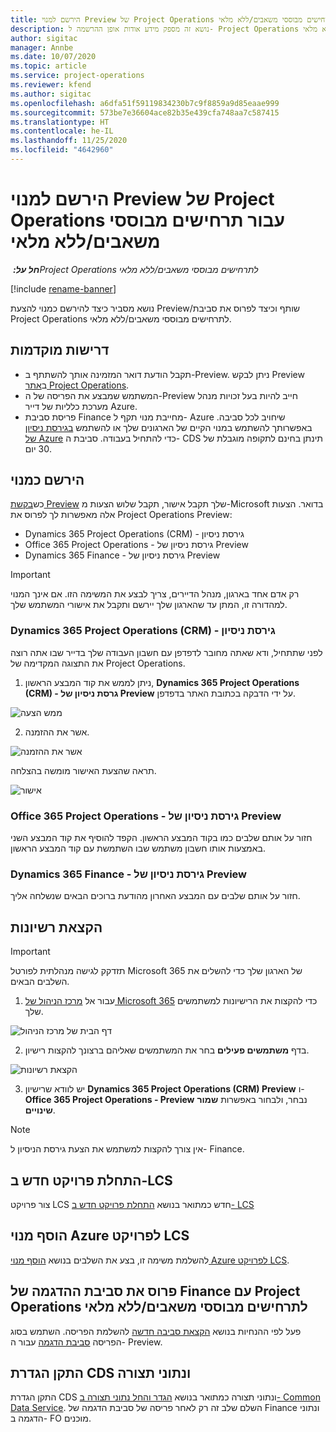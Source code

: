 ```yaml
---
title: הירשם למנוי Preview של Project Operations עבור תרחישים מבוססי משאבים/ללא מלאי
description: נושא זה מספק מידע אודות אופן ההרשמה ל- Project Operations ופריסה שלו עבור תרחישים מבוססי משאבים/ללא מלאי.
author: sigitac
manager: Annbe
ms.date: 10/07/2020
ms.topic: article
ms.service: project-operations
ms.reviewer: kfend
ms.author: sigitac
ms.openlocfilehash: a6dfa51f59119834230b7c9f8859a9d85eaae999
ms.sourcegitcommit: 573be7e36604ace82b35e439cfa748aa7c587415
ms.translationtype: HT
ms.contentlocale: he-IL
ms.lasthandoff: 11/25/2020
ms.locfileid: "4642960"
---
```

# <a name="sign-up-for-project-operations-preview-subscriptions-for-resource-non-stocked-scenarios"></a>הירשם למנוי Preview של Project Operations עבור תרחישים מבוססי משאבים/ללא מלאי

_**חל על:** ‏Project Operations לתרחישים מבוססי משאבים/ללא מלאי_

[!include [rename-banner](~/includes/cc-data-platform-banner.md)]

נושא מסביר כיצד להירשם כמנוי להצעת Preview/שותף וכיצד לפרוס את סביבת Project Operations לתרחישים מבוססי משאבים/ללא מלאי.

## <a name="prerequisites"></a>דרישות מוקדמות

- תקבל הודעת דואר המזמינה אותך להשתתף ב-Preview. ניתן לבקש Preview ב[אתר Project Operations](https://dynamics.microsoft.com/en-us/project-operations/overview/).
- המשתמש שמבצע את הפריסה של ה-Preview חייב להיות בעל זכויות מנהל מערכת כלליות של דייר Azure.
- פריסת סביבת Finance מחייבת מנוי תקף ל- Azure שיחויב לכל סביבה. באפשרותך להשתמש במנוי הקיים של הארגונים שלך או להשתמש [בגירסת ניסיון של Azure](https://azure.microsoft.com/en-us/free/) כדי להתחיל בעבודה. סביבת ה- CDS תינתן בחינם לתקופה מוגבלת של 30 יום.

## <a name="subscribe"></a>הירשם כמנוי

כש[בקשת ‎Preview](https://forms.office.com/FormsPro/Pages/ResponsePage.aspx?id=v4j5cvGGr0GRqy180BHbR56j8lZs0FdAvwT75_WNFyxUMkRDV1NYQU5TNjE2VjhKOVBUNVg2R0s1NC4u) שלך תקבל אישור, תקבל שלוש הצעות מ-Microsoft בדואר. הצעות אלה מאפשרות לך לפרוס את Project Operations Preview:

- Dynamics 365 Project Operations (CRM)‎ - גירסת ניסיון
- Office 365 Project Operations - גירסת ניסיון של Preview
- Dynamics 365 Finance - גירסת ניסיון של Preview

> [!IMPORTANT]
> רק אדם אחד בארגון, מנהל הדיירים, צריך לבצע את המשימה הזו. אם אינך המנוי למהדורה זו, המתן עד שהארגון שלך יירשם ותקבל את אישורי המשתמש שלך.

### <a name="dynamics-365-project-operations-crm---preview-trial"></a>Dynamics 365 Project Operations (CRM)‎ - גירסת ניסיון 

לפני שתתחיל, ודא שאתה מחובר לדפדפן עם חשבון העבודה שלך בדייר שבו אתה רוצה את התצוגה המקדימה של Project Operations.

1. ניתן לממש את קוד המבצע הראשון, **Dynamics 365 Project Operations (CRM)‎ - גרסת ניסיון של Preview** על ידי הדבקה בכתובת האתר בדפדפן.

![ממש הצעה](./media/16RedeemFirstOfferNew.png)

2. אשר את ההזמנה.

![אשר את ההזמנה](./media/17ConfirmOrderNew.png)

תראה שהצעת האישור מומשה בהצלחה.

![אישור](./media/18OrderConfirmationNew.png)

### <a name="office-365-project-operations---preview-trial"></a>Office 365 Project Operations - גירסת ניסיון של Preview

חזור על אותם שלבים כמו בקוד המבצע הראשון. הקפד להוסיף את קוד המבצע השני באמצעות אותו חשבון משתמש שבו השתמשת עם קוד המבצע הראשון.

### <a name="dynamics-365-finance-preview-trial"></a>Dynamics 365 Finance - גירסת ניסיון של Preview

חזור על אותם שלבים עם המבצע האחרון מהודעת ברוכים הבאים שנשלחה אליך.

## <a name="assign-licenses"></a>הקצאת רשיונות

> [!IMPORTANT]
> תזדקק לגישה מנהלתית לפורטל Microsoft 365 של הארגון שלך כדי להשלים את השלבים הבאים.

1. עבור אל [מרכז הניהול של Microsoft 365](https://portal.office.com/) כדי להקצות את הרישיונות למשתמשים שלך.

![דף הבית של מרכז הניהול](./media/14AdminPortal.png)

2. בדף **משתמשים פעילים** בחר את המשתמשים שאליהם ברצונך להקצות רישיון.

![הקצאת רשיונות](./media/15AssignLicenses.png)

3. יש לוודא שרישיון **Dynamics 365 Project Operations (CRM) Preview** ו- **Office 365 Project Operations - Preview** נבחר, ולבחור באפשרות **שמור שינויים**.

> [!NOTE]
> אין צורך להקצות למשתמש את הצעת גירסת הניסיון ל- Finance.

## <a name="start-a-new-project-in-lcs"></a>התחלת פרויקט חדש ב-LCS

צור פרויקט LCS חדש כמתואר בנושא [התחלת פרויקט חדש ב- LCS](create-lcs-project.md)

## <a name="add-an-azure-subscription-to-an-lcs-project"></a>הוסף מנוי Azure לפרויקט LCS

להשלמת משימה זו, בצע את השלבים בנושא [הוסף מנוי Azure לפרויקט LCS](resource-add-azure-subscription-lcs-project.md).

## <a name="deploy-finance-demo-environment-with-project-operations-for-resourcenon-stocked-scenarios"></a>פרוס את סביבת ההדגמה של Finance עם Project Operations לתרחישים מבוססי משאבים/ללא מלאי‬

פעל לפי ההנחיות בנושא [הקצאת סביבה חדשה](resource-provision-new-environment.md) להשלמת הפריסה. השתמש בסוג הפריסה [סביבת הדגמה](https://docs.microsoft.com/dynamics365/fin-ops-core/dev-itpro/deployment/deploy-demo-environment) עבור ה- Preview. 

## <a name="install-cds-setup-and-configuration-data"></a>התקן הגדרת CDS ונתוני תצורה

התקן הגדרת CDS ונתוני תצורה כמתואר בנושא [הגדר והחל נתוני תצורה ב- Common Data Service](resource-apply-pro-setup-config-data.md).
השלם שלב זה רק לאחר פריסה של סביבת הדגמה של Finance ונתוני הדגמה ב- FO מוכנים.
